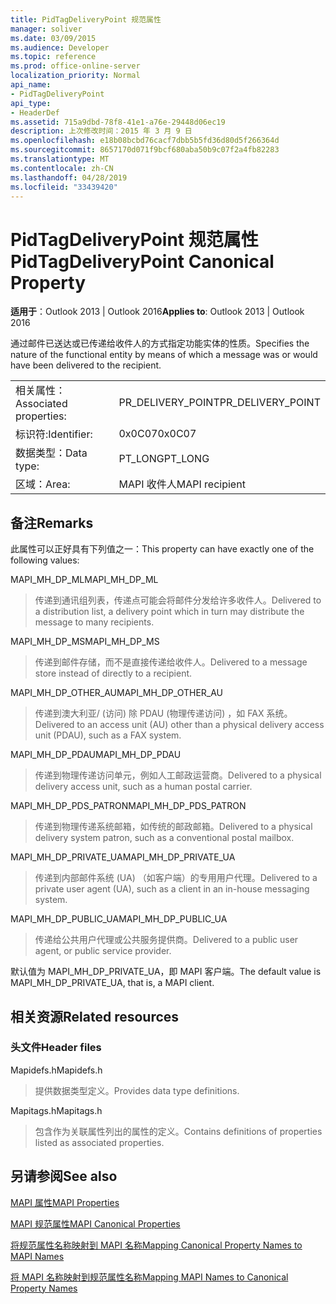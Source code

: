 ```yaml
---
title: PidTagDeliveryPoint 规范属性
manager: soliver
ms.date: 03/09/2015
ms.audience: Developer
ms.topic: reference
ms.prod: office-online-server
localization_priority: Normal
api_name:
- PidTagDeliveryPoint
api_type:
- HeaderDef
ms.assetid: 715a9dbd-78f8-41e1-a76e-29448d06ec19
description: 上次修改时间：2015 年 3 月 9 日
ms.openlocfilehash: e18b08bcbd76cacf7dbb5b5fd36d80d5f266364d
ms.sourcegitcommit: 8657170d071f9bcf680aba50b9c07f2a4fb82283
ms.translationtype: MT
ms.contentlocale: zh-CN
ms.lasthandoff: 04/28/2019
ms.locfileid: "33439420"
---
```

# <a name="pidtagdeliverypoint-canonical-property"></a><span data-ttu-id="cf00b-103">PidTagDeliveryPoint 规范属性</span><span class="sxs-lookup"><span data-stu-id="cf00b-103">PidTagDeliveryPoint Canonical Property</span></span>

  
  
<span data-ttu-id="cf00b-104">**适用于**：Outlook 2013 | Outlook 2016</span><span class="sxs-lookup"><span data-stu-id="cf00b-104">**Applies to**: Outlook 2013 | Outlook 2016</span></span> 
  
<span data-ttu-id="cf00b-105">通过邮件已送达或已传递给收件人的方式指定功能实体的性质。</span><span class="sxs-lookup"><span data-stu-id="cf00b-105">Specifies the nature of the functional entity by means of which a message was or would have been delivered to the recipient.</span></span> 
  
|||
|:-----|:-----|
|<span data-ttu-id="cf00b-106">相关属性：</span><span class="sxs-lookup"><span data-stu-id="cf00b-106">Associated properties:</span></span>  <br/> |<span data-ttu-id="cf00b-107">PR_DELIVERY_POINT</span><span class="sxs-lookup"><span data-stu-id="cf00b-107">PR_DELIVERY_POINT</span></span>  <br/> |
|<span data-ttu-id="cf00b-108">标识符:</span><span class="sxs-lookup"><span data-stu-id="cf00b-108">Identifier:</span></span>  <br/> |<span data-ttu-id="cf00b-109">0x0C07</span><span class="sxs-lookup"><span data-stu-id="cf00b-109">0x0C07</span></span>  <br/> |
|<span data-ttu-id="cf00b-110">数据类型：</span><span class="sxs-lookup"><span data-stu-id="cf00b-110">Data type:</span></span>  <br/> |<span data-ttu-id="cf00b-111">PT_LONG</span><span class="sxs-lookup"><span data-stu-id="cf00b-111">PT_LONG</span></span>  <br/> |
|<span data-ttu-id="cf00b-112">区域：</span><span class="sxs-lookup"><span data-stu-id="cf00b-112">Area:</span></span>  <br/> |<span data-ttu-id="cf00b-113">MAPI 收件人</span><span class="sxs-lookup"><span data-stu-id="cf00b-113">MAPI recipient</span></span>  <br/> |
   
## <a name="remarks"></a><span data-ttu-id="cf00b-114">备注</span><span class="sxs-lookup"><span data-stu-id="cf00b-114">Remarks</span></span>

<span data-ttu-id="cf00b-115">此属性可以正好具有下列值之一：</span><span class="sxs-lookup"><span data-stu-id="cf00b-115">This property can have exactly one of the following values:</span></span> 
  
<span data-ttu-id="cf00b-116">MAPI_MH_DP_ML</span><span class="sxs-lookup"><span data-stu-id="cf00b-116">MAPI_MH_DP_ML</span></span> 
  
> <span data-ttu-id="cf00b-117">传递到通讯组列表，传递点可能会将邮件分发给许多收件人。</span><span class="sxs-lookup"><span data-stu-id="cf00b-117">Delivered to a distribution list, a delivery point which in turn may distribute the message to many recipients.</span></span>
    
<span data-ttu-id="cf00b-118">MAPI_MH_DP_MS</span><span class="sxs-lookup"><span data-stu-id="cf00b-118">MAPI_MH_DP_MS</span></span> 
  
> <span data-ttu-id="cf00b-119">传递到邮件存储，而不是直接传递给收件人。</span><span class="sxs-lookup"><span data-stu-id="cf00b-119">Delivered to a message store instead of directly to a recipient.</span></span>
    
<span data-ttu-id="cf00b-120">MAPI_MH_DP_OTHER_AU</span><span class="sxs-lookup"><span data-stu-id="cf00b-120">MAPI_MH_DP_OTHER_AU</span></span> 
  
> <span data-ttu-id="cf00b-121">传递到澳大利亚/ (访问) 除 PDAU (物理传递访问) ，如 FAX 系统。</span><span class="sxs-lookup"><span data-stu-id="cf00b-121">Delivered to an access unit (AU) other than a physical delivery access unit (PDAU), such as a FAX system.</span></span>
    
<span data-ttu-id="cf00b-122">MAPI_MH_DP_PDAU</span><span class="sxs-lookup"><span data-stu-id="cf00b-122">MAPI_MH_DP_PDAU</span></span> 
  
> <span data-ttu-id="cf00b-123">传递到物理传递访问单元，例如人工邮政运营商。</span><span class="sxs-lookup"><span data-stu-id="cf00b-123">Delivered to a physical delivery access unit, such as a human postal carrier.</span></span>
    
<span data-ttu-id="cf00b-124">MAPI_MH_DP_PDS_PATRON</span><span class="sxs-lookup"><span data-stu-id="cf00b-124">MAPI_MH_DP_PDS_PATRON</span></span> 
  
> <span data-ttu-id="cf00b-125">传递到物理传递系统邮箱，如传统的邮政邮箱。</span><span class="sxs-lookup"><span data-stu-id="cf00b-125">Delivered to a physical delivery system patron, such as a conventional postal mailbox.</span></span>
    
<span data-ttu-id="cf00b-126">MAPI_MH_DP_PRIVATE_UA</span><span class="sxs-lookup"><span data-stu-id="cf00b-126">MAPI_MH_DP_PRIVATE_UA</span></span> 
  
> <span data-ttu-id="cf00b-127">传递到内部邮件系统 (UA) （如客户端）的专用用户代理。</span><span class="sxs-lookup"><span data-stu-id="cf00b-127">Delivered to a private user agent (UA), such as a client in an in-house messaging system.</span></span>
    
<span data-ttu-id="cf00b-128">MAPI_MH_DP_PUBLIC_UA</span><span class="sxs-lookup"><span data-stu-id="cf00b-128">MAPI_MH_DP_PUBLIC_UA</span></span> 
  
> <span data-ttu-id="cf00b-129">传递给公共用户代理或公共服务提供商。</span><span class="sxs-lookup"><span data-stu-id="cf00b-129">Delivered to a public user agent, or public service provider.</span></span>
    
<span data-ttu-id="cf00b-130">默认值为 MAPI_MH_DP_PRIVATE_UA，即 MAPI 客户端。</span><span class="sxs-lookup"><span data-stu-id="cf00b-130">The default value is MAPI_MH_DP_PRIVATE_UA, that is, a MAPI client.</span></span> 
  
## <a name="related-resources"></a><span data-ttu-id="cf00b-131">相关资源</span><span class="sxs-lookup"><span data-stu-id="cf00b-131">Related resources</span></span>

### <a name="header-files"></a><span data-ttu-id="cf00b-132">头文件</span><span class="sxs-lookup"><span data-stu-id="cf00b-132">Header files</span></span>

<span data-ttu-id="cf00b-133">Mapidefs.h</span><span class="sxs-lookup"><span data-stu-id="cf00b-133">Mapidefs.h</span></span>
  
> <span data-ttu-id="cf00b-134">提供数据类型定义。</span><span class="sxs-lookup"><span data-stu-id="cf00b-134">Provides data type definitions.</span></span>
    
<span data-ttu-id="cf00b-135">Mapitags.h</span><span class="sxs-lookup"><span data-stu-id="cf00b-135">Mapitags.h</span></span>
  
> <span data-ttu-id="cf00b-136">包含作为关联属性列出的属性的定义。</span><span class="sxs-lookup"><span data-stu-id="cf00b-136">Contains definitions of properties listed as associated properties.</span></span>
    
## <a name="see-also"></a><span data-ttu-id="cf00b-137">另请参阅</span><span class="sxs-lookup"><span data-stu-id="cf00b-137">See also</span></span>



[<span data-ttu-id="cf00b-138">MAPI 属性</span><span class="sxs-lookup"><span data-stu-id="cf00b-138">MAPI Properties</span></span>](mapi-properties.md)
  
[<span data-ttu-id="cf00b-139">MAPI 规范属性</span><span class="sxs-lookup"><span data-stu-id="cf00b-139">MAPI Canonical Properties</span></span>](mapi-canonical-properties.md)
  
[<span data-ttu-id="cf00b-140">将规范属性名称映射到 MAPI 名称</span><span class="sxs-lookup"><span data-stu-id="cf00b-140">Mapping Canonical Property Names to MAPI Names</span></span>](mapping-canonical-property-names-to-mapi-names.md)
  
[<span data-ttu-id="cf00b-141">将 MAPI 名称映射到规范属性名称</span><span class="sxs-lookup"><span data-stu-id="cf00b-141">Mapping MAPI Names to Canonical Property Names</span></span>](mapping-mapi-names-to-canonical-property-names.md)

